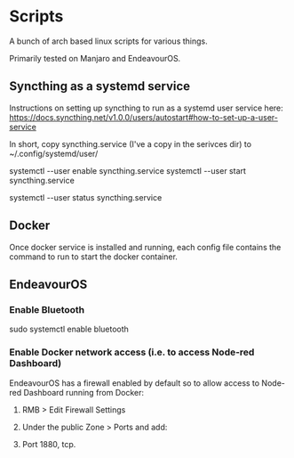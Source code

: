 # Scripts

A bunch of arch based linux scripts for various things.

Primarily tested on Manjaro and EndeavourOS.

## Syncthing as a systemd service

Instructions on setting up syncthing to run as a systemd user service here: https://docs.syncthing.net/v1.0.0/users/autostart#how-to-set-up-a-user-service

In short, copy syncthing.service (I've a copy in the serivces dir) to ~/.config/systemd/user/

systemctl --user enable syncthing.service
systemctl --user start syncthing.service

systemctl --user status syncthing.service

## Docker

Once docker service is installed and running, each config file contains the command to run to start the docker container.

##  EndeavourOS

### Enable Bluetooth

sudo systemctl enable bluetooth

### Enable Docker network access (i.e. to access Node-red Dashboard)

EndeavourOS has a firewall enabled by default so to allow access to Node-red Dashboard running from Docker:

1) RMB > Edit Firewall Settings

2) Under the public Zone > Ports and add:

3) Port 1880, tcp.
